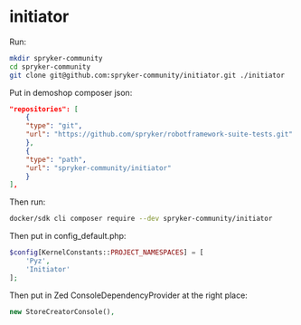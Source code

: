 # initiator
Run:
```bash
mkdir spryker-community
cd spryker-community
git clone git@github.com:spryker-community/initiator.git ./initiator

```

Put in demoshop composer json:

```json
"repositories": [
    {
    "type": "git",
    "url": "https://github.com/spryker/robotframework-suite-tests.git"
    },
    {
    "type": "path",
    "url": "spryker-community/initiator"
    }
],
```

Then run:
```bash
docker/sdk cli composer require --dev spryker-community/initiator
```

Then put in config_default.php:
```php
$config[KernelConstants::PROJECT_NAMESPACES] = [
    'Pyz',
    'Initiator'
];
```

Then put in Zed ConsoleDependencyProvider at the right place:
```php
new StoreCreatorConsole(),
```
